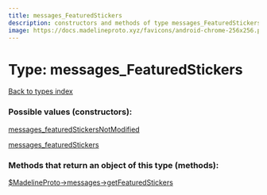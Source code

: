 ```yaml
---
title: messages_FeaturedStickers
description: constructors and methods of type messages_FeaturedStickers
image: https://docs.madelineproto.xyz/favicons/android-chrome-256x256.png
---
```

# Type: messages\_FeaturedStickers  
[Back to types index](index.md)



### Possible values (constructors):

[messages\_featuredStickersNotModified](../constructors/messages_featuredStickersNotModified.md)  

[messages\_featuredStickers](../constructors/messages_featuredStickers.md)  



### Methods that return an object of this type (methods):

[$MadelineProto->messages->getFeaturedStickers](../methods/messages_getFeaturedStickers.md)  



